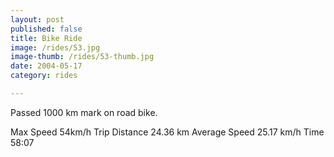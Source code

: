 ```yaml
---
layout: post
published: false
title: Bike Ride
image: /rides/53.jpg
image-thumb: /rides/53-thumb.jpg
date: 2004-05-17
category: rides

---
```


Passed 1000 km mark on road bike.

Max Speed 54km/h
Trip Distance 24.36 km
Average Speed 25.17 km/h
Time 58:07
